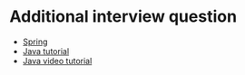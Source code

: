 # Additional interview question

+ [Spring](https://www.baeldung.com/spring-interview-questions)
+ [Java tutorial](https://www.tutorialspoint.com/java/java_variable_types.htm)
+ [Java video tutorial](https://www.youtube.com/@Telusko/playlists)